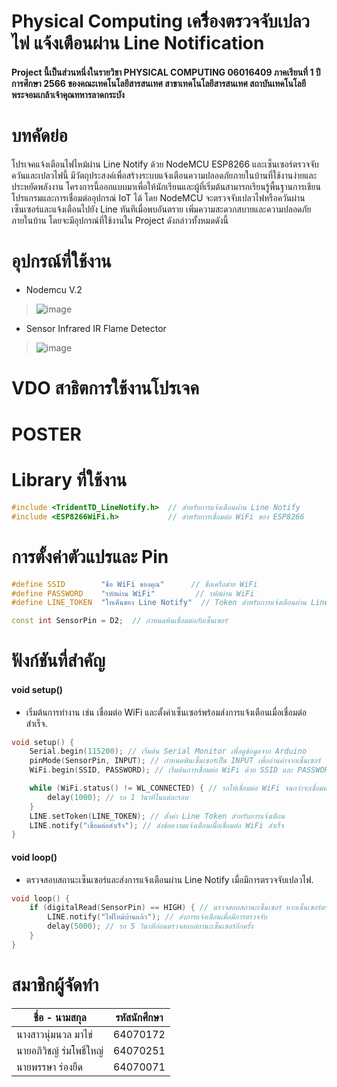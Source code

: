 # Physical Computing เครืิ่องตรวจจับเปลวไฟ แจ้งเตือนผ่าน Line Notification
####   Project นี้เป็นส่วนหนึ่งในรายวิชา PHYSICAL COMPUTING 06016409 ภาคเรียนที่ 1 ปีการศึกษา 2566 ของคณะเทคโนโลยีสารสนเทศ สาขาเทคโนโลยีสารสนเทศ สถาบันเทคโนโลยีพระจอมเกล้าเจ้าคุณทหารลาดกระบัง

# บทคัดย่อ
  โปรเจคแจ้งเตือนไฟไหม้ผ่าน Line Notify ด้วย NodeMCU ESP8266 และเซ็นเซอร์ตรวจจับควันและเปลวไฟนี้ มีวัตถุประสงค์เพื่อสร้างระบบแจ้งเตือนความปลอดภัยภายในบ้านที่ใช้งานง่ายและประหยัดพลังงาน โครงการนี้ออกแบบมาเพื่อให้นักเรียนและผู้ที่เริ่มต้นสามารถเรียนรู้พื้นฐานการเขียนโปรแกรมและการเชื่อมต่ออุปกรณ์ IoT ได้ โดย NodeMCU จะตรวจจับเปลวไฟหรือควันผ่านเซ็นเซอร์และแจ้งเตือนไปยัง Line ทันทีเมื่อพบอันตราย เพิ่มความสะดวกสบายและความปลอดภัยภายในบ้าน โดยจะมีอุปกรณ์ที่ใช้งานใน Project ดังกล่าวทั้งหมดดังนี้

# อุปกรณ์ที่ใช้งาน
* Nodemcu V.2
>![image](https://inex.co.th/home/wp-content/uploads/2020/07/node-mcuv2-001.jpg)

* Sensor Infrared IR Flame Detector
>![image](https://o.lnwfile.com/_/o/_raw/8w/un/73.jpg)

# VDO สาธิตการใช้งานโปรเจค

# POSTER

# Library ที่ใช้งาน
```cpp
#include <TridentTD_LineNotify.h>  // สำหรับการแจ้งเตือนผ่าน Line Notify
#include <ESP8266WiFi.h>           // สำหรับการเชื่อมต่อ WiFi ของ ESP8266
```

# การตั้งค่าตัวแปรและ Pin
```cpp
#define SSID        "ชื่อ WiFi ของคุณ"      // ชื่อเครือข่าย WiFi
#define PASSWORD    "รหัสผ่าน WiFi"         // รหัสผ่าน WiFi
#define LINE_TOKEN  "โทเค็นของ Line Notify"  // Token สำหรับการแจ้งเตือนผ่าน Line

const int SensorPin = D2;  // กำหนดพินเชื่อมต่อกับเซ็นเซอร์
```

# ฟังก์ชันที่สำคัญ
#### void setup()
* เริ่มต้นการทำงาน เช่น เชื่อมต่อ WiFi และตั้งค่าเซ็นเซอร์พร้อมส่งการแจ้งเตือนเมื่อเชื่อมต่อสำเร็จ.
```cpp
void setup() {
    Serial.begin(115200); // เริ่มต้น Serial Monitor เพื่อดูข้อมูลจาก Arduino
    pinMode(SensorPin, INPUT); // กำหนดพินเซ็นเซอร์เป็น INPUT เพื่ออ่านค่าจากเซ็นเซอร์
    WiFi.begin(SSID, PASSWORD); // เริ่มต้นการเชื่อมต่อ WiFi ด้วย SSID และ PASSWORD ที่กำหนด

    while (WiFi.status() != WL_CONNECTED) { // รอให้เชื่อมต่อ WiFi จนกว่าจะเชื่อมต่อสำเร็จ
        delay(1000); // รอ 1 วินาทีในแต่ละรอบ
    }
    LINE.setToken(LINE_TOKEN); // ตั้งค่า Line Token สำหรับการแจ้งเตือน
    LINE.notify("เชื่อมต่อสำเร็จ"); // ส่งข้อความแจ้งเตือนเมื่อเชื่อมต่อ WiFi สำเร็จ
}
```
#### void loop()
* ตรวจสอบสถานะเซ็นเซอร์และส่งการแจ้งเตือนผ่าน Line Notify เมื่อมีการตรวจจับเปลวไฟ.
```cpp
void loop() {
    if (digitalRead(SensorPin) == HIGH) { // ตรวจสอบสถานะเซ็นเซอร์ หากเซ็นเซอร์ตรวจจับเปลวไฟ
        LINE.notify("ไฟไหม้บ้านแล้ว"); // ส่งการแจ้งเตือนเมื่อมีการตรวจจับ
        delay(5000); // รอ 5 วินาทีก่อนตรวจสอบสถานะเซ็นเซอร์อีกครั้ง
    }
}
```
# สมาชิกผู้จัดทำ
| ชื่อ - นามสกุล                | รหัสนักศึกษา |
|-----------------------------|-------------|
| นางสาวนุ่มนวล มาไข่        | 64070172    |
| นายอภิวิชญ์ ร่มโพธิ์ใหญ่     | 64070251    |
| นายพรรษา ร่องยืด           | 64070071    |
